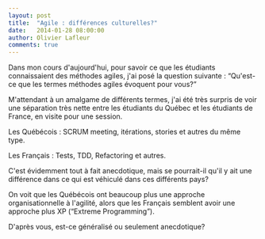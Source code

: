```yaml
---
layout: post
title:  "Agile : différences culturelles?"
date:   2014-01-28 08:00:00
author: Olivier Lafleur
comments: true
---
```

Dans mon cours d'aujourd'hui, pour savoir ce que les étudiants connaissaient des méthodes agiles, j'ai posé la question suivante : “Qu'est-ce que les termes méthodes agiles évoquent pour vous?”

M'attendant à un amalgame de différents termes, j'ai été très surpris de voir une séparation très nette entre les étudiants du Québec et les étudiants de France, en visite pour une session.

Les Québécois : SCRUM meeting, itérations, stories et autres du même type.

Les Français : Tests, TDD, Refactoring et autres.

C'est évidemment tout à fait anecdotique, mais se pourrait-il qu'il y ait une différence dans ce qui est véhiculé dans ces différents pays?

On voit que les Québécois ont beaucoup plus une approche organisationnelle à l'agilité, alors que les Français semblent avoir une approche plus XP (“Extreme Programming”).

D'après vous, est-ce généralisé ou seulement anecdotique?
